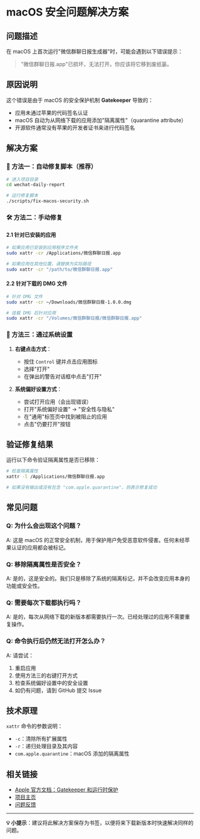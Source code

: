 # macOS 安全问题解决方案

## 问题描述

在 macOS 上首次运行"微信群聊日报生成器"时，可能会遇到以下错误提示：

> "微信群聊日报.app"已损坏，无法打开。你应该将它移到废纸篓。

## 原因说明

这个错误是由于 macOS 的安全保护机制 **Gatekeeper** 导致的：

- 应用未通过苹果的代码签名认证
- macOS 自动为从网络下载的应用添加"隔离属性"（quarantine attribute）
- 开源软件通常没有苹果的开发者证书来进行代码签名

## 解决方案

### 🚀 方法一：自动修复脚本（推荐）

```bash
# 进入项目目录
cd wechat-daily-report

# 运行修复脚本
./scripts/fix-macos-security.sh
```

### 🛠️ 方法二：手动修复

#### 2.1 针对已安装的应用

```bash
# 如果应用已安装到应用程序文件夹
sudo xattr -cr /Applications/微信群聊日报.app

# 如果应用在其他位置，请替换为实际路径
sudo xattr -cr "/path/to/微信群聊日报.app"
```

#### 2.2 针对下载的 DMG 文件

```bash
# 针对 DMG 文件
sudo xattr -cr ~/Downloads/微信群聊日报-1.0.0.dmg

# 挂载 DMG 后针对应用
sudo xattr -cr "/Volumes/微信群聊日报/微信群聊日报.app"
```

### 📱 方法三：通过系统设置

1. **右键点击方式**：
   - 按住 `Control` 键并点击应用图标
   - 选择"打开"
   - 在弹出的警告对话框中点击"打开"

2. **系统偏好设置方式**：
   - 尝试打开应用（会出现错误）
   - 打开"系统偏好设置" → "安全性与隐私"
   - 在"通用"标签页中找到被阻止的应用
   - 点击"仍要打开"按钮

## 验证修复结果

运行以下命令验证隔离属性是否已移除：

```bash
# 检查隔离属性
xattr -l /Applications/微信群聊日报.app

# 如果没有输出或没有包含 "com.apple.quarantine"，则表示修复成功
```

## 常见问题

### Q: 为什么会出现这个问题？
A: 这是 macOS 的正常安全机制，用于保护用户免受恶意软件侵害。任何未经苹果认证的应用都会被标记。

### Q: 移除隔离属性是否安全？
A: 是的，这是安全的。我们只是移除了系统的隔离标记，并不会改变应用本身的功能或安全性。

### Q: 需要每次下载都执行吗？
A: 是的，每次从网络下载的新版本都需要执行一次。已经处理过的应用不需要重复操作。

### Q: 命令执行后仍然无法打开怎么办？
A: 请尝试：
1. 重启应用
2. 使用方法三的右键打开方式
3. 检查系统偏好设置中的安全设置
4. 如仍有问题，请到 GitHub 提交 Issue

## 技术原理

`xattr` 命令的参数说明：
- `-c`：清除所有扩展属性
- `-r`：递归处理目录及其内容
- `com.apple.quarantine`：macOS 添加的隔离属性

## 相关链接

- [Apple 官方文档：Gatekeeper 和运行时保护](https://support.apple.com/zh-cn/HT202491)
- [项目主页](https://github.com/mengjian-github/wechat-daily-report)
- [问题反馈](https://github.com/mengjian-github/wechat-daily-report/issues)

---

**💡 小提示**：建议将此解决方案保存为书签，以便将来下载新版本时快速解决同样的问题。 